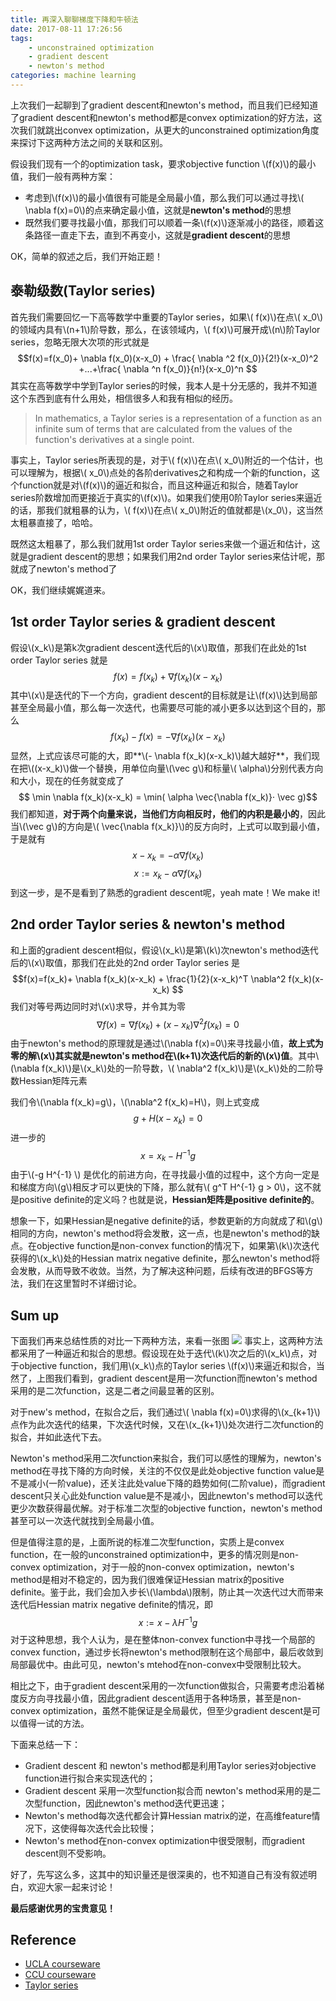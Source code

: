 ```yaml
---
title: 再深入聊聊梯度下降和牛顿法
date: 2017-08-11 17:26:56
tags: 
	- unconstrained optimization
	- gradient descent
	- newton's method
categories: machine learning
---
```

上次我们一起聊到了gradient descent和newton's method，而且我们已经知道了gradient descent和newton's method都是convex optimization的好方法，这次我们就跳出convex optimization，从更大的unconstrained optimization角度来探讨下这两种方法之间的关联和区别。
<!--more-->

假设我们现有一个的optimization task，要求objective function \\(f(x)\\)的最小值，我们一般有两种方案：
* 考虑到\\(f(x)\\)的最小值很有可能是全局最小值，那么我们可以通过寻找\\( \nabla f(x)=0\\)的点来确定最小值，这就是**newton's method**的思想
* 既然我们要寻找最小值，那我们可以顺着一条\\(f(x)\\)逐渐减小的路径，顺着这条路径一直走下去，直到不再变小，这就是**gradient descent**的思想

OK，简单的叙述之后，我们开始正题！

## 泰勒级数(Taylor series)
首先我们需要回忆一下高等数学中重要的Taylor series，如果\\( f(x)\\)在点\\( x_0\\)的领域内具有\\(n+1\\)阶导数，那么，在该领域内，\\( f(x)\\)可展开成\\(n\\)阶Taylor series，忽略无限大次项的形式就是
$$f(x)=f(x_0)+ \nabla f(x_0)(x-x_0) + \frac{ \nabla ^2 f(x_0)}{2!}(x-x_0)^2 +...+\frac{ \nabla ^n f(x_0)}{n!}(x-x_0)^n $$
其实在高等数学中学到Taylor series的时候，我本人是十分无感的，我并不知道这个东西到底有什么用处，相信很多人和我有相似的经历。

> In mathematics, a Taylor series is a representation of a function as an infinite sum of terms that are calculated from the values of the function's derivatives at a single point.

事实上，Taylor series所表现的是，对于\\( f(x)\\)在点\\( x_0\\)附近的一个估计，也可以理解为，根据\\( x_0\\)点处的各阶derivatives之和构成一个新的function，这个function就是对\\(f(x)\\)的逼近和拟合，而且这种逼近和拟合，随着Taylor series阶数增加而更接近于真实的\\(f(x)\\)。如果我们使用0阶Taylor series来逼近的话，那我们就粗暴的认为，\\( f(x)\\)在点\\( x_0\\)附近的值就都是\\(x_0\\)，这当然太粗暴直接了，哈哈。

既然这太粗暴了，那么我们就用1st order Taylor series来做一个逼近和估计，这就是gradient descent的思想；如果我们用2nd order Taylor series来估计呢，那就成了newton's method了

OK，我们继续娓娓道来。

## 1st order Taylor series & gradient descent
假设\\(x_k\\)是第k次gradient descent迭代后的\\(x\\)取值，那我们在此处的1st order Taylor series 就是
$$f(x)=f(x_k)+ \nabla f(x_k)(x-x_k)$$
其中\\(x\\)是迭代的下一个方向，gradient descent的目标就是让\\(f(x)\\)达到局部甚至全局最小值，那么每一次迭代，也需要尽可能的减小更多以达到这个目的，那么
$$f(x_k)-f(x)=- \nabla f(x_k)(x-x_k)$$
显然，上式应该尽可能的大，即**\\(- \nabla f(x_k)(x-x_k)\\)越大越好**，我们现在把\\((x-x_k)\\)做一个替换，用单位向量\\(\vec g\\)和标量\\( \alpha\\)分别代表方向和大小，现在的任务就变成了
$$ \min \nabla f(x_k)(x-x_k) = \min( \alpha \vec{\nabla f(x_k)}⋅ \vec g)$$
我们都知道，**对于两个向量来说，当他们方向相反时，他们的内积是最小的**，因此当\\(\vec g\\)的方向是\\( \vec{\nabla f(x_k)}\\)的反方向时，上式可以取到最小值，于是就有
$$x-x_k=- \alpha \nabla f(x_k)$$
$$x:=x_k- \alpha \nabla f(x_k)$$
到这一步，是不是看到了熟悉的gradient descent呢，yeah mate！We make it!
## 2nd order Taylor series & newton's method
和上面的gradient descent相似，假设\\(x_k\\)是第\\(k\\)次newton's method迭代后的\\(x\\)取值，那我们在此处的2nd order Taylor series 是
$$f(x)=f(x_k)+ \nabla f(x_k)(x-x_k) + \frac{1}{2}(x-x_k)^T \nabla^2 f(x_k)(x-x_k) $$
我们对等号两边同时对\\(x\\)求导，并令其为零
$$ \nabla f(x) = \nabla f(x_k) + (x-x_k) \nabla^2 f(x_k)=0$$
由于newton's method的原理就是通过\\(\nabla f(x)=0\\)来寻找最小值，**故上式为零的解\\(x\\)其实就是newton's method在\\(k+1\\)次迭代后的新的\\(x\\)值**。其中\\(\nabla f(x_k)\\)是\\(x_k\\)处的一阶导数，\\( \nabla^2 f(x_k)\\)是\\(x_k\\)处的二阶导数Hessian矩阵元素

我们令\\(\nabla f(x_k)=g\\)，\\(\nabla^2 f(x_k)=H\\)，则上式变成
$$g+H(x-x_k)=0$$
进一步的
$$x=x_k-H^{-1}g$$
由于\\(-g H^{-1} \\) 是优化的前进方向，在寻找最小值的过程中，这个方向一定是和梯度方向\\(g\\)相反才可以更快的下降，那么就有\\( g^T H^{-1} g > 0\\)，这不就是positive definite的定义吗？也就是说，**Hessian矩阵是positive definite的**。

想象一下，如果Hessian是negative definite的话，参数更新的方向就成了和\\(g\\)相同的方向，newton's method将会发散，这一点，也是newton's method的缺点。在objective function是non-convex function的情况下，如果第\\(k\\)次迭代获得的\\(x_k\\)处的Hessian matrix negative definite，那么newton's method将会发散，从而导致不收敛。当然，为了解决这种问题，后续有改进的BFGS等方法，我们在这里暂时不详细讨论。
## Sum up
下面我们再来总结性质的对比一下两种方法，来看一张图
![](http://otmy7guvn.bkt.clouddn.com/blog/2/2-1.png) 
事实上，这两种方法都采用了一种逼近和拟合的思想。假设现在处于迭代\\(k\\)次之后的\\(x_k\\)点，对于objective function，我们用\\(x_k\\)点的Taylor series \\(f(x)\\)来逼近和拟合，当然了，上图我们看到，gradient descent是用一次function而newton's method采用的是二次function，这是二者之间最显著的区别。

对于new's method，在拟合之后，我们通过\\( \nabla f(x)=0\\)求得的\\(x_{k+1}\\)点作为此次迭代的结果，下次迭代时候，又在\\(x_{k+1}\\)处次进行二次function的拟合，并如此迭代下去。

Newton's method采用二次function来拟合，我们可以感性的理解为，newton's method在寻找下降的方向时候，关注的不仅仅是此处objective function value是不是减小(一阶value)，还关注此处value下降的趋势如何(二阶value)，而gradient descent只关心此处function value是不是减小，因此newton's method可以迭代更少次数获得最优解。对于标准二次型的objective function，newton's method甚至可以一次迭代就找到全局最小值。

但是值得注意的是，上面所说的标准二次型function，实质上是convex function，在一般的unconstrained optimization中，更多的情况则是non-convex optimization，对于一般的non-convex optimization，newton's method是相对不稳定的，因为我们很难保证Hessian matrix的positive definite。鉴于此，我们会加入步长\\(\lambda\\)限制，防止其一次迭代过大而带来迭代后Hessian matrix negative definite的情况，即
$$x:=x- \lambda H^{-1} g$$
对于这种思想，我个人认为，是在整体non-convex function中寻找一个局部的convex function，通过步长将newton's method限制在这个局部中，最后收敛到局部最优中。由此可见，newton's mtehod在non-convex中受限制比较大。

相比之下，由于gradient descent采用的一次function做拟合，只需要考虑沿着梯度反方向寻找最小值，因此gradient descent适用于各种场景，甚至是non-convex optimization，虽然不能保证是全局最优，但至少gradient descent是可以值得一试的方法。

下面来总结一下：
* Gradient descent 和 newton's method都是利用Taylor series对objective function进行拟合来实现迭代的；
* Gradient descent 采用一次型function拟合而 newton's method采用的是二次型function，因此newton's method迭代更迅速；
* Newton's method每次迭代都会计算Hessian matrix的逆，在高维feature情况下，这使得每次迭代会比较慢；
* Newton's method在non-convex optimization中很受限制，而gradient descent则不受影响。

好了，先写这么多，这其中的知识量还是很深奥的，也不知道自己有没有叙述明白，欢迎大家一起来讨论！

**最后感谢优男的宝贵意见！**
## Reference
* [UCLA courseware](http://www.math.ucla.edu/~biskup/164.2.14f/PDFs/recursions.pdf)
* [CCU courseware](https://www.cs.ccu.edu.tw/~wtchu/courses/2014s_OPT/Lectures/Chapter%209%20Newton%27s%20Method.pdf)
* [Taylor series](https://en.wikipedia.org/wiki/Taylor_series)
